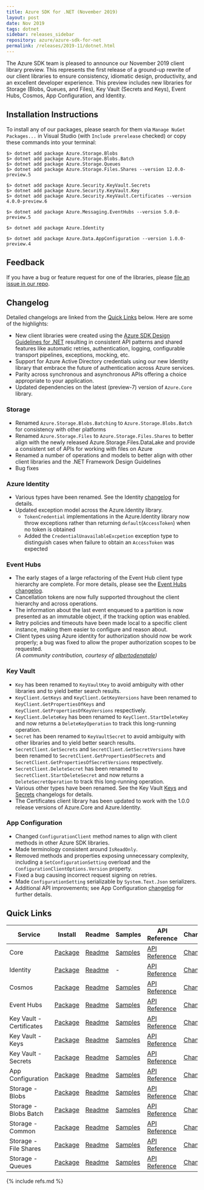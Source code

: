 ```yaml
---
title: Azure SDK for .NET (November 2019)
layout: post
date: Nov 2019
tags: dotnet
sidebar: releases_sidebar
repository: azure/azure-sdk-for-net
permalink: /releases/2019-11/dotnet.html
---
```


The Azure SDK team is pleased to announce our November 2019 client library preview.  This represents the first release of a ground-up rewrite of our client libraries to ensure consistency, idiomatic design, productivity, and an excellent developer experience.  This preview includes new libraries for Storage (Blobs, Queues, and Files), Key Vault (Secrets and Keys), Event Hubs, Cosmos, App Configuration, and Identity.

## Installation Instructions

To install any of our packages, please search for them via `Manage NuGet Packages...` in Visual Studio (with `Include prerelease` checked) or copy these commands into your terminal:

    $> dotnet add package Azure.Storage.Blobs
    $> dotnet add package Azure.Storage.Blobs.Batch
    $> dotnet add package Azure.Storage.Queues
    $> dotnet add package Azure.Storage.Files.Shares --version 12.0.0-preview.5

    $> dotnet add package Azure.Security.KeyVault.Secrets
    $> dotnet add package Azure.Security.KeyVault.Key
    $> dotnet add package Azure.Security.KeyVault.Certificates --version 4.0.0-preview.6

    $> dotnet add package Azure.Messaging.EventHubs --version 5.0.0-preview.5

    $> dotnet add package Azure.Identity

    $> dotnet add package Azure.Data.AppConfiguration --version 1.0.0-preview.4

## Feedback

If you have a bug or feature request for one of the libraries, please [file an issue in our repo](https://github.com/Azure/azure-sdk-for-net/issues/new/choose).

## Changelog

Detailed changelogs are linked from the [Quick Links](#quick-links) below. Here are some of the highlights:

- New client libraries were created using the [Azure SDK Design Guidelines for .NET](https://azure.github.io/azure-sdk/dotnet_introduction.html) resulting in consistent API patterns and shared features like automatic retries, authentication, logging, configurable transport pipelines, exceptions, mocking, etc.
- Support for Azure Active Directory credentials using our new Identity library that embrace the future of authentication across Azure services.
- Parity across synchronous and asynchronous APIs offering a choice appropriate to your application.
- Updated dependencies on the latest (preview-7) version of `Azure.Core` library.

### Storage
- Renamed `Azure.Storage.Blobs.Batching` to `Azure.Storage.Blobs.Batch` for
  consistency with other platforms
- Renamed `Azure.Storage.Files` to `Azure.Storage.Files.Shares` to better align
  with the newly released Azure.Storage.Files.DataLake and provide a consistent
  set of APIs for working with files on Azure
- Renamed a number of operations and models to better align with other client
  libraries and the .NET Framework Design Guidelines
- Bug fixes

### Azure Identity

- Various types have been renamed. See the Identity [changelog](https://github.com/Azure/azure-sdk-for-net/blob/master/sdk/identity/Azure.Identity/CHANGELOG.md) for details.
- Updated exception model across the Azure.Identity library.
  - `TokenCredential` implementations in the Azure.Identity library now throw exceptions rather than returning `default`(`AccessToken`) when no token is obtained
  - Added the `CredentialUnavailableExcpetion` exception type to distinguish cases when failure to obtain an `AccessToken` was expected

### Event Hubs

- The early stages of a large refactoring of the Event Hub client type hierarchy are complete. For more details, please see the [Event Hubs changelog](https://github.com/Azure/azure-sdk-for-net/blob/master/sdk/eventhub/Azure.Messaging.EventHubs/CHANGELOG.md#500-preview5-2019-11-04).
- Cancellation tokens are now fully supported throughout the client hierarchy and across operations.
- The information about the last event enqueued to a partition is now presented as an immutable object, if the tracking option was enabled.
- Retry policies and timeouts have been made local to a specific client instance, making them easier to configure and reason about.
- Client types using Azure identity for authorization should now be work properly; a bug was fixed to allow the proper authorization scopes to be requested.  
  _(A community contribution, courtesy of [albertodenatale](https://github.com/albertodenatale))_


### Key Vault

- `Key` has been renamed to `KeyVaultKey` to avoid ambiguity with other libraries and to yield better search results.
- `KeyClient.GetKeys` and `KeyClient.GetKeyVersions` have been renamed to `KeyClient.GetPropertiesOfKeys` and `KeyClient.GetPropertiesOfKeyVersions` respectively.
- `KeyClient.DeleteKey` has been renamed to `KeyClient.StartDeleteKey` and now returns a `DeleteKeyOperation` to track this long-running operation.
- `Secret` has been renamed to `KeyVaultSecret` to avoid ambiguity with other libraries and to yield better search results.
- `SecretClient.GetSecrets` and `SecretClient.GetSecretVersions` have been renamed to `SecretClient.GetPropertiesOfSecrets` and `SecretClient.GetPropertiesOfSecretVersions` respectively.
- `SecretClient.DeleteSecret` has been renamed to `SecretClient.StartDeleteSecret` and now returns a `DeleteSecretOperation` to track this long-running operation.
- Various other types have been renamed. See the Key Vault [Keys](https://github.com/Azure/azure-sdk-for-net/tree/master/sdk/keyvault/Azure.Security.KeyVault.Keys/ChangeLog.md)
  and [Secrets](https://github.com/Azure/azure-sdk-for-net/tree/master/sdk/keyvault/Azure.Security.KeyVault.Keys/ChangeLog.md) changelogs for details.
- The Certificates client library has been updated to work with the 1.0.0 release versions of Azure.Core and Azure.Identity.

### App Configuration

- Changed `ConfigurationClient` method names to align with client methods in other Azure SDK libraries.
- Made terminology consistent around `IsReadOnly`.
- Removed methods and properties exposing unnecessary complexity, including a `SetConfigurationSetting` overload and the `ConfigurationClientOptions.Version` property.    
- Fixed a bug causing incorrect request signing on retries.
- Made `ConfigurationSetting` serializable by `System.Text.Json` serializers.
- Additional API improvements; see App Configuration [changelog](https://github.com/Azure/azure-sdk-for-net/tree/Azure.Data.AppConfiguration_1.0.0-preview.4/sdk/appconfiguration/Azure.Data.AppConfiguration/CHANGELOG.md) for further details.

## Quick Links

| Service  | Install | Readme | Samples |  API Reference | Changelog |
| -- | -- | -- | -- | -- | -- |
| Core | [Package](https://www.nuget.org/packages/Azure.Core) | [Readme](https://github.com/Azure/azure-sdk-for-net/blob/master/sdk/core/Azure.Core/README.md) | [Samples](https://github.com/Azure/azure-sdk-for-net/tree/master/sdk/core/Azure.Core/tests/samples) | [API Reference](https://azure.github.io/azure-sdk-for-net/api/Azure.Core.html) | [Changelog](https://github.com/Azure/azure-sdk-for-net/blob/master/sdk/core/Azure.Core/CHANGELOG.md) |
| Identity | [Package](https://www.nuget.org/packages/Azure.Identity/) | [Readme](https://github.com/Azure/azure-sdk-for-net/blob/master/sdk/identity/Azure.Identity/README.md) | - | [API Reference](https://azure.github.io/azure-sdk-for-net/api/Azure.Identity.html) | [Changelog](https://github.com/Azure/azure-sdk-for-net/blob/master/sdk/identity/Azure.Identity/CHANGELOG.md) |
| Cosmos | [Package](https://www.nuget.org/packages/Microsoft.Azure.Cosmos/) | [Readme](https://github.com/Azure/azure-cosmos-dotnet-v3/blob/master/README.md) | [Samples](https://github.com/Azure/azure-cosmos-dotnet-v3/tree/master/Microsoft.Azure.Cosmos.Samples/CodeSamples) | [API Reference](https://docs.microsoft.com/en-us/dotnet/api/microsoft.azure.cosmos?view=azure-dotnet-preview) | [Changelog](https://github.com/Azure/azure-cosmos-dotnet-v3/blob/master/changelog.md) |
| Event Hubs | [Package](https://www.nuget.org/packages/Azure.Messaging.EventHubs/) | [Readme](https://github.com/Azure/azure-sdk-for-net/blob/master/sdk/eventhub/Azure.Messaging.EventHubs/README.md) | [Samples](https://github.com/Azure/azure-sdk-for-net/tree/master/sdk/eventhub/Azure.Messaging.EventHubs/samples) | [API Reference](https://azure.github.io/azure-sdk-for-net/api/Azure.Messaging.EventHubs.html) | [Changelog](https://github.com/Azure/azure-sdk-for-net/blob/master/sdk/eventhub/Azure.Messaging.EventHubs/CHANGELOG.md) |
| Key Vault - Certificates | [Package](https://www.nuget.org/packages/Azure.Security.KeyVault.Certificates/) | [Readme](https://github.com/Azure/azure-sdk-for-net/blob/master/sdk/keyvault/Azure.Security.KeyVault.Certificates/README.md) | [Samples](https://github.com/Azure/azure-sdk-for-net/tree/master/sdk/keyvault/Azure.Security.KeyVault.Certificates/samples) | [API Reference](https://azure.github.io/azure-sdk-for-net/api/Azure.Security.KeyVault.Certificates.html) | [Changelog](https://github.com/Azure/azure-sdk-for-net/tree/master/sdk/keyvault/Azure.Security.KeyVault.Certificates/ChangeLog.md) |
| Key Vault - Keys | [Package](https://www.nuget.org/packages/Azure.Security.KeyVault.Keys/) | [Readme](https://github.com/Azure/azure-sdk-for-net/blob/master/sdk/keyvault/Azure.Security.KeyVault.Keys/README.md) | [Samples](https://github.com/Azure/azure-sdk-for-net/tree/master/sdk/keyvault/Azure.Security.KeyVault.Keys/samples) | [API Reference](https://azure.github.io/azure-sdk-for-net/api/Azure.Security.KeyVault.Keys.html) | [Changelog](https://github.com/Azure/azure-sdk-for-net/tree/master/sdk/keyvault/Azure.Security.KeyVault.Keys/ChangeLog.md) |
| Key Vault - Secrets | [Package](https://www.nuget.org/packages/Azure.Security.KeyVault.Secrets/) | [Readme](https://github.com/Azure/azure-sdk-for-net/blob/master/sdk/keyvault/Azure.Security.KeyVault.Secrets/README.md) | [Samples](https://github.com/Azure/azure-sdk-for-net/tree/master/sdk/keyvault/Azure.Security.KeyVault.Secrets/samples) | [API Reference](https://azure.github.io/azure-sdk-for-net/api/Azure.Security.KeyVault.Secrets.html) | [Changelog](https://github.com/Azure/azure-sdk-for-net/tree/master/sdk/keyvault/Azure.Security.KeyVault.Secrets/ChangeLog.md) |
| App Configuration | [Package](https://www.nuget.org/packages/Azure.Data.AppConfiguration/) | [Readme](https://github.com/Azure/azure-sdk-for-net/blob/master/sdk/appconfiguration/Azure.Data.AppConfiguration/README.md) | [Samples](https://github.com/Azure/azure-sdk-for-net/tree/master/sdk/appconfiguration/Azure.Data.AppConfiguration/samples) | [API Reference](https://azure.github.io/azure-sdk-for-net/api/Azure.Data.AppConfiguration.html) | [Changelog](https://github.com/Azure/azure-sdk-for-net/blob/master/sdk/appconfiguration/Azure.Data.AppConfiguration/CHANGELOG.md) |
| Storage - Blobs | [Package](https://www.nuget.org/packages/Azure.Storage.Blobs/) | [Readme](https://github.com/Azure/azure-sdk-for-net/blob/master/sdk/storage/Azure.Storage.Blobs/README.md) | [Samples](https://github.com/Azure/azure-sdk-for-net/tree/master/sdk/storage/Azure.Storage.Blobs/samples) | [API Reference](https://azure.github.io/azure-sdk-for-net/api/Azure.Storage.Blobs.html) | [Changelog](https://github.com/Azure/azure-sdk-for-net/blob/master/sdk/storage/Azure.Storage.Blobs/Changelog.txt) |
| Storage - Blobs Batch | [Package](https://www.nuget.org/packages/Azure.Storage.Blobs.Batch/) | [Readme](https://github.com/Azure/azure-sdk-for-net/blob/master/sdk/storage/Azure.Storage.Blobs.Batch/README.md) | [Samples](https://github.com/Azure/azure-sdk-for-net/tree/master/sdk/storage/Azure.Storage.Blobs/samples) | [API Reference](https://azure.github.io/azure-sdk-for-net/api/Azure.Storage.Blobs.Batch.html) | [Changelog](https://github.com/Azure/azure-sdk-for-net/blob/master/sdk/storage/Azure.Storage.Blobs.Batch/CHANGELOG.md) |
| Storage - Common | [Package](https://www.nuget.org/packages/Azure.Storage.Common/) | [Readme](https://github.com/Azure/azure-sdk-for-net/blob/master/sdk/storage/Azure.Storage.Common/README.md) | [Samples](https://github.com/Azure/azure-sdk-for-net/tree/master/sdk/storage/Azure.Storage.Common/samples) | [API Reference](https://azure.github.io/azure-sdk-for-net/api/Azure.Storage.html) | [Changelog](https://github.com/Azure/azure-sdk-for-net/blob/master/sdk/storage/Azure.Storage.Common/Changelog.txt) |
| Storage - File Shares | [Package](https://www.nuget.org/packages/Azure.Storage.Files.Shares/) | [Readme](https://github.com/Azure/azure-sdk-for-net/blob/master/sdk/storage/Azure.Storage.Files.Shares/README.md) | [Samples](https://github.com/Azure/azure-sdk-for-net/tree/master/sdk/storage/Azure.Storage.Files.Shares/samples) | [API Reference](https://azure.github.io/azure-sdk-for-net/api/Azure.Storage.Files.Shares.html) | [Changelog](https://github.com/Azure/azure-sdk-for-net/blob/master/sdk/storage/Azure.Storage.Files.Shares/Changelog.txt) |
| Storage - Queues | [Package](https://www.nuget.org/packages/Azure.Storage.Queues/) | [Readme](https://github.com/Azure/azure-sdk-for-net/blob/master/sdk/storage/Azure.Storage.Queues/README.md) | [Samples](https://github.com/Azure/azure-sdk-for-net/tree/master/sdk/storage/Azure.Storage.Queues/samples) | [API Reference](https://azure.github.io/azure-sdk-for-net/api/Azure.Storage.Queues.html) | [Changelog](https://github.com/Azure/azure-sdk-for-net/blob/master/sdk/storage/Azure.Storage.Queues/Changelog.txt) |

{% include refs.md %}
